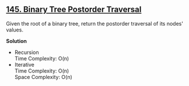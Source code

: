 ## [145. Binary Tree Postorder Traversal](https://leetcode.com/problems/binary-tree-postorder-traversal/)  

Given the root of a binary tree, return the postorder traversal of its nodes' values.

**Solution**
* Recursion  
    Time Complexity: O(n)  
* Iterative  
    Time Complexity: O(n)  
    Space Complexity: O(n)